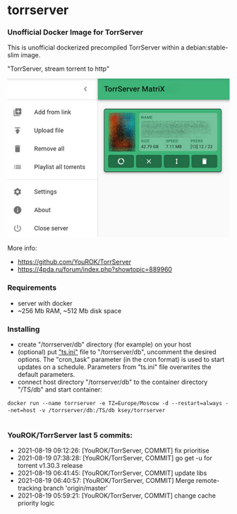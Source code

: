 # torrserver
### Unofficial Docker Image for TorrServer

This is unofficial dockerized precompiled TorrServer within a debian:stable-slim image.

"TorrServer, stream torrent to http"

![TorrServer](https://raw.githubusercontent.com/MrKsey/torrserver/master/ts.jpg)

More info:
- https://github.com/YouROK/TorrServer
- https://4pda.ru/forum/index.php?showtopic=889960

### Requirements

* server with docker
* ~256 Mb RAM, ~512 Mb disk space 

### Installing

- сreate "/torrserver/db" directory (for example) on your host
- (optional) put ["ts.ini"](https://raw.githubusercontent.com/MrKsey/torrserver/master/ts.ini) file to "/torrserver/db", uncomment the desired options. The "cron_task" parameter (in the cron format) is used to start updates on a schedule. Parameters from "ts.ini" file overwrites the default parameters.
- connect host directory "/torrserver/db" to the container directory "/TS/db" and start container:
```
docker run --name torrserver -e TZ=Europe/Moscow -d --restart=always --net=host -v /torrserver/db:/TS/db ksey/torrserver
```














































































































































































































































# #
### YouROK/TorrServer last 5 commits:
* 2021-08-19 09:12:26: [YouROK/TorrServer, COMMIT] fix prioritise
* 2021-08-19 07:38:28: [YouROK/TorrServer, COMMIT] go get -u for torrent v1.30.3 release
* 2021-08-19 06:41:45: [YouROK/TorrServer, COMMIT] update libs
* 2021-08-19 06:40:57: [YouROK/TorrServer, COMMIT] Merge remote-tracking branch 'origin/master'
* 2021-08-19 05:59:21: [YouROK/TorrServer, COMMIT] change cache priority logic
